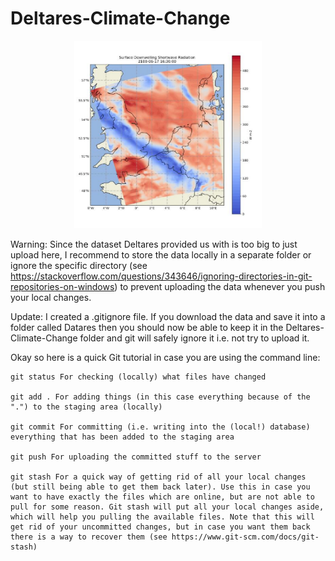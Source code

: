# Deltares-Climate-Change

<p align="center">
  <img width="300" height="300" src="heatmap.png">
</p>

Warning: Since the dataset Deltares provided us with is too big to just upload here, I recommend to store the data locally in a separate folder or ignore the specific directory (see https://stackoverflow.com/questions/343646/ignoring-directories-in-git-repositories-on-windows) to prevent uploading the data whenever you push your local changes.

Update: I created a .gitignore file. If you download the data and save it into a folder called Datares then you should now be able to keep it in the Deltares-Climate-Change folder and git will safely ignore it i.e. not try to upload it.


Okay so here is a quick Git tutorial in case you are using the command line:

    git status For checking (locally) what files have changed

    git add . For adding things (in this case everything because of the ".") to the staging area (locally)

    git commit For committing (i.e. writing into the (local!) database) everything that has been added to the staging area

    git push For uploading the committed stuff to the server
    
    git stash For a quick way of getting rid of all your local changes (but still being able to get them back later). Use this in case you want to have exactly the files which are online, but are not able to pull for some reason. Git stash will put all your local changes aside, which will help you pulling the available files. Note that this will get rid of your uncommitted changes, but in case you want them back there is a way to recover them (see https://www.git-scm.com/docs/git-stash)

